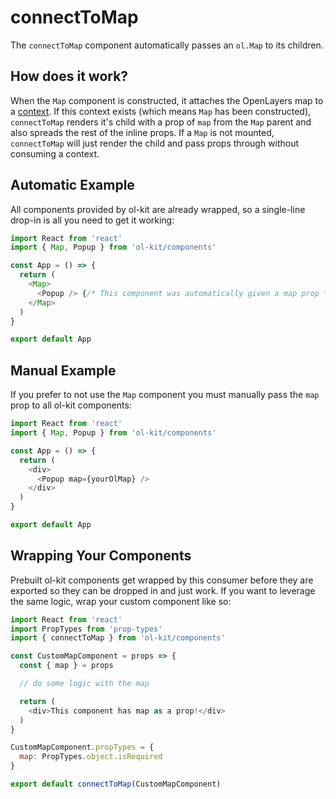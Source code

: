 # connectToMap
The `connectToMap` component automatically passes an `ol.Map` to its children.

## How does it work?
When the `Map` component is constructed, it attaches the OpenLayers map to a [context](https://reactjs.org/docs/context.html). If this context exists (which means `Map` has been constructed), `connectToMap` renders it's child with a prop of `map` from the `Map` parent and also spreads the rest of the inline props. If a `Map` is not mounted, `connectToMap` will just render the child and pass props through without consuming a context.

## Automatic Example
All components provided by ol-kit are already wrapped, so a single-line drop-in is all you need to get it working:
```javascript
import React from 'react'
import { Map, Popup } from 'ol-kit/components'

const App = () => {
  return (
    <Map>
      <Popup /> {/* This component was automatically given a map prop */}
    </Map>
  )
}

export default App
```

## Manual Example
If you prefer to not use the `Map` component you must manually pass the `map` prop to all ol-kit components:
```javascript
import React from 'react'
import { Map, Popup } from 'ol-kit/components'

const App = () => {
  return (
    <div>
      <Popup map={yourOlMap} />
    </div>
  )
}

export default App
```

## Wrapping Your Components
Prebuilt ol-kit components get wrapped by this consumer before they are exported so they can be dropped in and just work. If you want to leverage the same logic, wrap your custom component like so:
```javascript
import React from 'react'
import PropTypes from 'prop-types'
import { connectToMap } from 'ol-kit/components'

const CustomMapComponent = props => {
  const { map } = props

  // do some logic with the map

  return (
    <div>This component has map as a prop!</div>
  )
}

CustomMapComponent.propTypes = {
  map: PropTypes.object.isRequired
}

export default connectToMap(CustomMapComponent)
```
